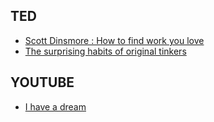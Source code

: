 ## TED

* [Scott Dinsmore : How to find work you love](https://www.ted.com/talks/scott_dinsmore_how_to_find_work_you_love#t-4913)
* [The surprising habits of original tinkers](https://www.ted.com/talks/adam_grant_the_surprising_habits_of_original_thinkers)

## YOUTUBE

* [I have a dream](https://www.youtube.com/watch?v=8TbLOX7Gi0A)
